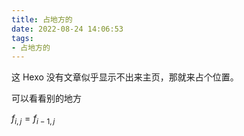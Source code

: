 ```yaml
---
title: 占地方的
date: 2022-08-24 14:06:53
tags:
- 占地方的
---
```

这 Hexo 没有文章似乎显示不出来主页，那就来占个位置。

可以看看别的地方

$f_{i,j}=f_{i-1,j}$